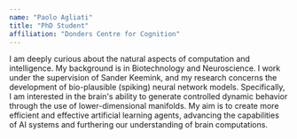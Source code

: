 ```yaml
---
name: "Paolo Agliati"
title: "PhD Student"
affiliation: "Donders Centre for Cognition"
---
```

I am deeply curious about the natural aspects of computation and intelligence. My background is in Biotechnology and Neuroscience. I work under the supervision of Sander Keemink, and my research concerns the development of bio-plausible (spiking) neural network models. Specifically, I am interested in the brain's ability to generate controlled dynamic behavior through the use of lower-dimensional manifolds. My aim is to create more efficient and effective artificial learning agents, advancing the capabilities of AI systems and furthering our understanding of brain computations.